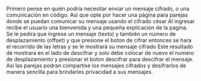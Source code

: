 Primero pense en quién podría necesitar enviar un mensaje cifrado, o una comunicación en código.
Así que opte por hacer una página para parejas donde se puedan comunicar su mensaje usando el cifrado césar 
Al ingresar recibe el usuario una bienvenida y una pequeña explicacion de la pagina.
Se le pedira que ingrese un mensaje (texto) y también un numero de desplazamiento (offset)
y que presione el boton de cifrar
entonces se hara el recorrido de las letras y se le mostrará su mensaje cifrado
Este resultado de mostrara en el lado de descifrar 
y solo debe colocar de nuevo el numero de desplazamiento y presionar el boton descifrar 
para descifrar el mensaje.
Así las parejas podran compartise los mensajes cifrados y desifrarlos de manera sencilla para brindarles privacidad a sus mensajes.
